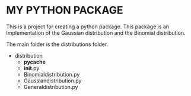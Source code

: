 # MY PYTHON PACKAGE
This is a project for creating a python package. 
This package is an Implementation of the Gaussian distribution 
and the Binomial distribution.

The main folder is the distributions folder.

* distribution
    * __pycache__
    * __init__.py
    * Binomialdistribution.py
    * Gaussiandistribution.py
    * Generaldistribution.py